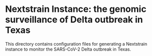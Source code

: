 # Nextstrain Instance: the genomic surveillance of Delta outbreak in Texas

This directory contains configuration files for generating a Nextstrain instance to monitor the SARS-CoV-2 Delta outbreak in Texas.
